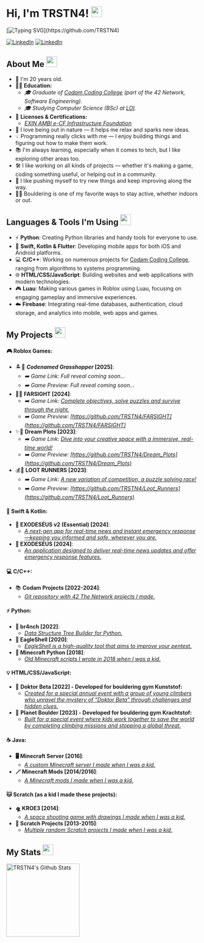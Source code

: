 
# Hi, I'm TRSTN4! <img src="https://media.giphy.com/media/hvRJCLFzcasrR4ia7z/giphy.gif" width="28"/>
[![Typing SVG](https://readme-typing-svg.herokuapp.com?font=Caveat&color=%93f56f31&size=25&height=40&lines=Nice+to+meet+you!;I'm+a+Software+Engineer.;Graduate+@+Codam+Coding+College;Student+@+LOI;)](https://github.com/TRSTN4)

[![LinkedIn](https://img.shields.io/badge/LinkedIn-0077B5?style=for-the-badge&logo=linkedin&logoColor=white)](https://www.linkedin.com/in/tristan-van-beek)
[![LinkedIn](https://img.shields.io/badge/%20Codam-000000?style=for-the-badge&logo=42&logoColor=white)](https://www.codam.nl)

## About Me <img src="https://c.tenor.com/uZFq07-ujK8AAAAi/man-shrugging-joypixels.gif" width="28"/>
* 📆 I'm 20 years old.
* 🧑‍🎓 **Education:**
  * _🎓 Graduate of [Codam Coding College](https://codam.nl/) (part of the 42 Network, Software Engineering)._
  * _🎓 Studying Computer Science (BSc) at [LOI](https://loi.nl/)._
* 🪪 **Licenses & Certifications:**
  * _[EXIN AMBI e-CF Infrastructure Foundation](https://media.licdn.com/dms/document/media/v2/D4E2DAQE-PzJR3r3QRw/profile-treasury-document-pdf-analyzed/B4EZeN_0fmHIAo-/0/1750434009799?e=1751500800&v=beta&t=Mf76CvQ_WJv7rrslgu6ipO6fBWCM6_CxQvxDow_DDcI)_
* 🍃 I love being out in nature — it helps me relax and sparks new ideas.
* 💡 Programming really clicks with me — I enjoy building things and figuring out how to make them work.
* 📚 I'm always learning, especially when it comes to tech, but I like exploring other areas too.
* 🛠️ I like working on all kinds of projects — whether it's making a game, coding something useful, or helping out in a community.
* 🌱 I like pushing myself to try new things and keep improving along the way.
* 🧗‍♂️ Bouldering is one of my favorite ways to stay active, whether indoors or out.
<p align="center">


## Languages & Tools I'm Using <img src="https://media.tenor.com/A-1z4jlGrXgAAAAi/onay2.gif" width="28"/>
- ⚡ **Python**: Creating Python libraries and handy tools for everyone to use.
- 📱 **Swift, Kotlin & Flutter**: Developing mobile apps for both iOS and Android platforms.
- 💻 **C/C++**: Working on numerous projects for [Codam Coding College](https://codam.nl), ranging from algorithms to systems programming.
- 🌐 **HTML/CSS/JavaScript**: Building websites and web applications with modern technologies.
- 🎮 **Luau**: Making various games in Roblox using Luau, focusing on engaging gameplay and immersive experiences.
- ☁️ **Firebase**: Integrating real-time databases, authentication, cloud storage, and analytics into mobile, web apps and games.
<p align="center">


## My Projects <img src="https://media.tenor.com/dmYlPVcctp8AAAAi/discord-emoji.gif" width="28"/>
#### 🎮 **Roblox Games:**
- 🏝️🧭 **_Codenamed Grasshopper_ [2025]**:
  * _➡️ Game Link: Full reveal coming soon..._
  * _➡️ Game Preview: Full reveal coming soon..._
- 🔦🌲 **FARSIGHT [2024]**:
  * _➡️ Game Link: [Complete objectives, solve puzzles and survive through the night.](https://www.roblox.com/games/15025258839/STORY-FARSIGHT)_
  * _➡️ Game Preview: [https://github.com/TRSTN4/FARSIGHT](https://github.com/TRSTN4/FARSIGHT)_
- ✨🏡 **Dream Plots [2023]**:
  * _➡️ Game Link: [Dive into your creative space with a immersive, real-time world!](https://www.roblox.com/games/13827214218/Dream-Plots)_
  * _➡️ Game Preview: [https://github.com/TRSTN4/Dream_Plots](https://github.com/TRSTN4/Dream_Plots)_
- 💰🏃 **LOOT RUNNERS [2023]**:
  * _➡️ Game Link: [A new variation of competition, a puzzle solving race!](https://www.roblox.com/games/12929417892/LOOT-RUNNERS)_
  * _➡️ Game Preview: [https://github.com/TRSTN4/Loot_Runners](https://github.com/TRSTN4/Loot_Runners)_
#### 📱 **Swift & Kotlin:**
- **🚨 EXODESÉUS v2 (Essential) [2024]**:
  * _[A next-gen app for real-time news and instant emergency response—keeping you informed and safe, wherever you are.]()_
- **🚨 EXODESÉUS [2024]**:
  * _[An application designed to deliver real-time news updates and offer emergency response features.](https://github.com/TRSTN4/EXODESEUS)_
#### 💻 **C/C++:**
- 📚 **Codam Projects [2022-2024]**:
  * _[Git repository with 42 The Network projects I made.](https://github.com/TRSTN4/42CodamProjects)_
#### ⚡ **Python:**
- **🌳 br4nch [2022]**:
  * _[Data Structure Tree Builder for Python.](https://github.com/TRSTN4/br4nch)_
- **🦅 EagleShell [2020]**:
  * _[EagleShell is a high-quality tool that aims to improve your pentest.](https://github.com/TRSTN4/EagleShell)_
- **🐍 Minecraft Python [2018]**:
  * _[Old Minecraft scripts I wrote in 2018 when I was a kid.](https://github.com/TRSTN4/Minecraft_Python_2018)_
#### 💡 **HTML/CSS/JavaScript:**
- 🧗 **Doktor Beta [2022] - Developed for bouldering gym Kunststof:**
  * _[Created for a special annual event with a group of young climbers who unravel the mystery of “Doktor Beta” through challenges and hidden clues.](https://github.com/TRSTN4/Kunststof)_
- 🧗 **Planet Boulder [2023] - Developed for bouldering gym Krachtstof:**
  * _[Built for a special event where kids work together to save the world by completing climbing missions and stopping a global threat.](https://github.com/TRSTN4/Krachtstof)_
#### ☕ **Java:**
- **🖥️ Minecraft Server [2016]**:
  * _[A custom Minecraft server I made when I was a kid.](https://github.com/TRSTN4/YouthDigital_Server_Design_2016)_
- **🪄 Minecraft Mods [2014/2016]**:
  * _[A Minecraft mods I made when I was a kid.](https://github.com/TRSTN4/YouthDigital_Mod_Design_2014-2016)_
#### 🐱 **Scratch (as a kid I made these projects):**
- **🛸 KROE3 [2014]**:
  * _[A space shooting game with drawings I made when I was a kid.](https://scratch.mit.edu/projects/38849438/)_
- **👾 Scratch Projects [2013-2015]**:
  * _[Multiple random Scratch projects I made when I was a kid.](https://github.com/TRSTN4/Scratch_Projects_2013-2015)_
<p align="center">


## My Stats <img src="https://c.tenor.com/ZULdaf8iCHgAAAAi/100-discord.gif" width="28"/>
  
<a href="https://github.com/TRSTN4/"><img alt="TRSTN4's Github Stats" src="https://denvercoder1-github-readme-stats.vercel.app/api/?username=TRSTN4&show_icons=true&count_private=true&theme=react&hide_border=true&bg_color=1F222E&title_color=f56f31&icon_color=f56f31" height="192px"/></a>
